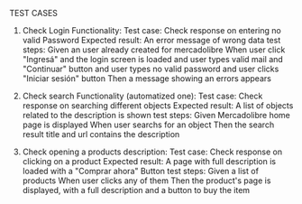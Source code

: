 TEST CASES

1) Check Login Functionality: 
    Test case: Check response on entering no valid Password
    Expected result: An error message of wrong data
    test steps:
        Given an user already created for mercadolibre
        When user click "Ingresá"
        and the login screen is loaded
        and user types valid mail and "Continuar" button
        and user types no valid password 
        and user clicks "Iniciar sesión" button
        Then a message showing an errors appears


2) Check search Functionality (automatized one):
    Test case: Check response on searching different objects
    Expected result: A list of objects related to the description is shown
    test steps:
        Given Mercadolibre home page is displayed
        When user searchs for an object
        Then the search result title and url contains the description

3) Check opening a products description:
    Test case: Check response on clicking on a product
    Expected result: A page with full description is loaded with a "Comprar ahora" Button
    test steps:
        Given a list of products
        When user clicks any of them
        Then the product's page is displayed, with a full description and a button to buy the item